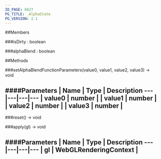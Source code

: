 ```yaml
---
ID_PAGE: 6627
PG_TITLE: _AlphaState
PG_VERSION: 2.1
---
```






##Members

###isDirty : boolean






###alphaBlend : boolean














##Methods

###setAlphaBlendFunctionParameters(value0, value1, value2, value3) &rarr; void





####Parameters
 | Name | Type | Description
---|---|---|---
 | value0 | number | 
 | value1 | number | 
 | value2 | number | 
 | value3 | number | 
---

###reset() &rarr; void






###apply(gl) &rarr; void

####Parameters
 | Name | Type | Description
---|---|---|---
 | gl | WebGLRenderingContext | 
---
